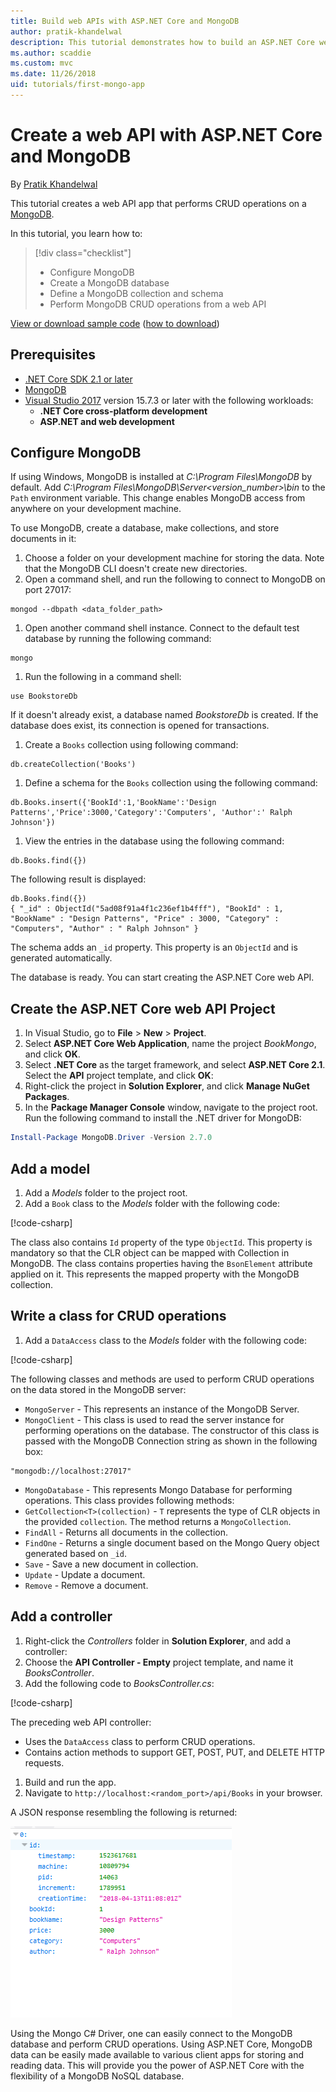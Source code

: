 ```yaml
---
title: Build web APIs with ASP.NET Core and MongoDB
author: pratik-khandelwal
description: This tutorial demonstrates how to build an ASP.NET Core web API using a MongoDB NoSQL database.
ms.author: scaddie
ms.custom: mvc
ms.date: 11/26/2018
uid: tutorials/first-mongo-app
---
```

# Create a web API with ASP.NET Core and MongoDB

By [Pratik Khandelwal](https://twitter.com/K2Prk)

This tutorial creates a web API app that performs CRUD operations on a [MongoDB](https://www.mongodb.com/what-is-mongodb).

In this tutorial, you learn how to:

> [!div class="checklist"]
> * Configure MongoDB
> * Create a MongoDB database
> * Define a MongoDB collection and schema
> * Perform MongoDB CRUD operations from a web API

[View or download sample code](https://github.com/aspnet/Docs/tree/master/aspnetcore/tutorials/first-mongo-app/sample) ([how to download](xref:tutorials/index#how-to-download-a-sample))

## Prerequisites

* [.NET Core SDK 2.1 or later](https://www.microsoft.com/net/download/all)
* [MongoDB](https://docs.mongodb.com/manual/administration/install-community/)
* [Visual Studio 2017](https://www.visualstudio.com/downloads/) version 15.7.3 or later with the following workloads:
  * **.NET Core cross-platform development**
  * **ASP.NET and web development**

## Configure MongoDB

If using Windows, MongoDB is installed at *C:\Program Files\MongoDB* by default. Add *C:\Program Files\MongoDB\Server\<version_number>\bin* to the `Path` environment variable. This change enables MongoDB access from anywhere on your development machine.

To use MongoDB, create a database, make collections, and store documents in it:

1. Choose a folder on your development machine for storing the data. Note that the MongoDB CLI doesn't create new directories.
1. Open a command shell, and run the following to connect to MongoDB on port 27017:

```console
mongod --dbpath <data_folder_path>
```

1. Open another command shell instance. Connect to the default test database by running the following command:

```console
mongo
```

1. Run the following in a command shell:

```console
use BookstoreDb
```

If it doesn't already exist, a database named *BookstoreDb* is created. If the database does exist, its connection is opened for transactions.

1. Create a `Books` collection using following command:

```console
db.createCollection('Books')
```

1. Define a schema for the `Books` collection using the following command:

```console
db.Books.insert({'BookId':1,'BookName':'Design Patterns','Price':3000,'Category':'Computers', 'Author':' Ralph Johnson'})
```

1. View the entries in the database using the following command:

```console
db.Books.find({})
```

The following result is displayed:

```console
db.Books.find({})
{ "_id" : ObjectId("5ad08f91a4f1c236ef1b4fff"), "BookId" : 1, "BookName" : "Design Patterns", "Price" : 3000, "Category" : "Computers", "Author" : " Ralph Johnson" }
```

The schema adds an `_id` property. This property is an `ObjectId` and is generated automatically.

The database is ready. You can start creating the ASP.NET Core web API.

## Create the ASP.NET Core web API Project

1. In Visual Studio, go to **File** > **New** > **Project**.
1. Select **ASP.NET Core Web Application**, name the project *BookMongo*, and click **OK**.
1. Select **.NET Core** as the target framework, and select **ASP.NET Core 2.1**. Select the **API** project template, and click **OK**:
1. Right-click the project in **Solution Explorer**, and click **Manage NuGet Packages**.
1. In the **Package Manager Console** window, navigate to the project root. Run the following command to install the .NET driver for MongoDB:

```powershell
Install-Package MongoDB.Driver -Version 2.7.0
```

## Add a model

1. Add a *Models* folder to the project root.
1. Add a `Book` class to the *Models* folder with the following code:

[!code-csharp[](first-mongo-app/sample/BookstoreAPI/Models/Book.cs?name=snippet_1)]

The class also contains `Id` property of the type `ObjectId`. This property is mandatory so that the CLR object can be mapped with Collection in MongoDB. The class contains properties having the `BsonElement` attribute applied on it. This represents the mapped property with the MongoDB collection.

## Write a class for CRUD operations

1. Add a `DataAccess` class to the *Models* folder with the following code:

[!code-csharp[](first-mongo-app/sample/BookstoreAPI/Models/DataAccess.cs?name=snippet_1)]

The following classes and methods are used to perform CRUD operations on the data stored in the MongoDB server:

* `MongoServer` - This represents an instance of the MongoDB Server.
* `MongoClient` - This class is used to read the server instance for performing operations on the database. The constructor of this class is passed with the MongoDB Connection string as shown in the following box:

```console
"mongodb://localhost:27017"
```

* `MongoDatabase` - This represents Mongo Database for performing operations. This class provides following methods:
* `GetCollection<T>(collection)` - `T` represents the type of CLR objects in the provided `collection`. The method returns a `MongoCollection`.
* `FindAll` - Returns all documents in the collection.
* `FindOne` - Returns a single document based on the Mongo Query object generated based on `_id`.
* `Save` - Save a new document in collection.
* `Update` - Update a document.
* `Remove` - Remove a document.

## Add a controller

1. Right-click the *Controllers* folder in **Solution Explorer**, and add a controller:
1. Choose the **API Controller - Empty** project template, and name it *BooksController*.
1. Add the following code to *BooksController.cs*:

[!code-csharp[](first-mongo-app/sample/BookstoreAPI/Controllers/BooksController.cs?name=snippet_1)]

The preceding web API controller:

* Uses the `DataAccess` class to perform CRUD operations.
* Contains action methods to support GET, POST, PUT, and DELETE HTTP requests.

1. Build and run the app.
1. Navigate to `http://localhost:<random_port>/api/Books` in your browser.

A JSON response resembling the following is returned:

![Response](first-mongo-app/_static/jsonResponse.png)

Using the Mongo C# Driver, one can easily connect to the MongoDB database and perform CRUD operations. Using ASP.NET Core, MongoDB data can be easily made available to various client apps for storing and reading data. This will provide you the power of ASP.NET Core with the flexibility of a MongoDB NoSQL database.
